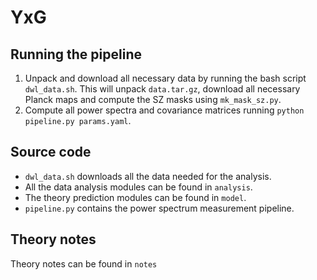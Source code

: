 # YxG

## Running the pipeline
1. Unpack and download all necessary data by running the bash script `dwl_data.sh`. This will unpack `data.tar.gz`, download all necessary Planck maps and compute the SZ masks using `mk_mask_sz.py`.
2. Compute all power spectra and covariance matrices running `python pipeline.py params.yaml`.

## Source code
- `dwl_data.sh` downloads all the data needed for the analysis.
- All the data analysis modules can be found in `analysis`.
- The theory prediction modules can be found in `model`.
- `pipeline.py` contains the power spectrum measurement pipeline.

## Theory notes
Theory notes can be found in `notes`
